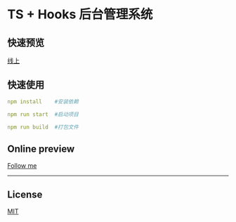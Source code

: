 # TS + Hooks 后台管理系统

## 快速预览

[线上](http://hooks.shtodream.cn/)

## 快速使用

```yaml
npm install    #安装依赖

npm run start  #启动项目

npm run build  #打包文件
```

## Online preview

[Follow me](https://sunhang.top)

---

## License

[MIT](./LICENSE)
